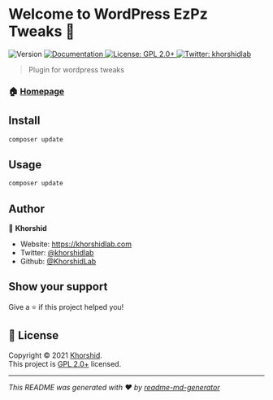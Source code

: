 <h1>Welcome to WordPress EzPz Tweaks 👋</h1>
<p>
  <img alt="Version" src="https://img.shields.io/badge/version-1.0.0-blue.svg?cacheSeconds=2592000" />
  <a href="https://khorshidlab.com" target="_blank">
    <img alt="Documentation" src="https://img.shields.io/badge/documentation-yes-brightgreen.svg" />
  </a>
  <a href="http://www.gnu.org/licenses/gpl-2.0.txt" target="_blank">
    <img alt="License: GPL 2.0+" src="https://img.shields.io/badge/License-GPL 2.0+-yellow.svg" />
  </a>
  <a href="https://twitter.com/khorshidlab" target="_blank">
    <img alt="Twitter: khorshidlab" src="https://img.shields.io/twitter/follow/khorshidlab.svg?style=social" />
  </a>
</p>

> Plugin for wordpress tweaks

### 🏠 [Homepage](https://khorshidlab.com)

## Install

```sh
composer update
```

## Usage

```sh
composer update
```

## Author

👤 **Khorshid**

* Website: https://khorshidlab.com
* Twitter: [@khorshidlab](https://twitter.com/khorshidlab)
* Github: [@KhorshidLab](https://github.com/KhorshidLab)

## Show your support

Give a ⭐️ if this project helped you!

## 📝 License

Copyright © 2021 [Khorshid](https://github.com/KhorshidLab).<br />
This project is [GPL 2.0+](http://www.gnu.org/licenses/gpl-2.0.txt) licensed.

***
_This README was generated with ❤️ by [readme-md-generator](https://github.com/kefranabg/readme-md-generator)_
